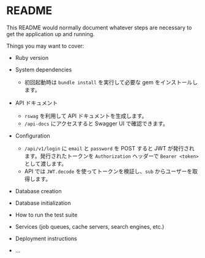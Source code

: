 # README

This README would normally document whatever steps are necessary to get the
application up and running.

Things you may want to cover:

* Ruby version

* System dependencies
  - 初回起動時は `bundle install` を実行して必要な gem をインストールします。

* API ドキュメント
  - `rswag` を利用して API ドキュメントを生成します。
  - `/api-docs` にアクセスすると Swagger UI で確認できます。

* Configuration
  - `/api/v1/login` に `email` と `password` を POST すると JWT が発行されます。発行されたトークンを `Authorization` ヘッダーで `Bearer <token>` として渡します。
  - API では `JWT.decode` を使ってトークンを検証し、`sub` からユーザーを取得します。

* Database creation

* Database initialization

* How to run the test suite

* Services (job queues, cache servers, search engines, etc.)

* Deployment instructions

* ...
